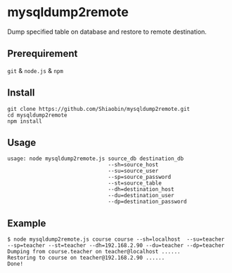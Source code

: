 # mysqldump2remote
Dump specified table on database and restore to remote destination.

## Prerequirement
`git` & `node.js` & `npm`

## Install
```
git clone https://github.com/Shiaobin/mysqldump2remote.git
cd mysqldump2remote
npm install
```

## Usage
```
usage: node mysqldump2remote.js source_db destination_db
                                --sh=source_host
                                --su=source_user
                                --sp=source_password
                                --st=source_table
                                --dh=destination_host
                                --du=destination_user
                                --dp=destination_password
```

## Example
```
$ node mysqldump2remote.js course course --sh=localhost  --su=teacher --sp=teacher --st=teacher --dh=192.168.2.90 --du=teacher --dp=teacher
Dumping from course.teacher on teacher@localhost ......
Restoring to course on teacher@192.168.2.90 ......
Done!
```

